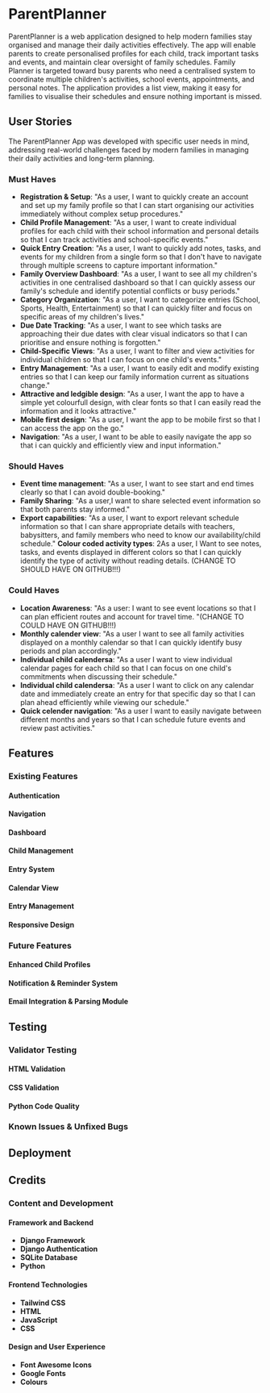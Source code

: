 # ParentPlanner
ParentPlanner is a web application designed to help modern families stay organised and manage their daily activities effectively. The app will enable parents to create personalised profiles for each child, track important tasks and events, and maintain clear oversight of family schedules. Family Planner is targeted toward busy parents who need a centralised system to coordinate multiple children's activities, school events, appointments, and personal notes. The application provides a list view, making it easy for families to visualise their schedules and ensure nothing important is missed.

## User Stories

The ParentPlanner App was developed with specific user needs in mind, addressing real-world challenges faced by modern families in managing their daily activities and long-term planning.

### Must Haves

- **Registration & Setup**: "As a user, I want to quickly create an account and set up my family profile so that I can start organising our activities immediately without complex setup procedures."
- **Child Profile Management**: "As a user, I want to create individual profiles for each child with their school information and personal details so that I can track activities and school-specific events."
- **Quick Entry Creation**: "As a user, I want to quickly add notes, tasks, and events for my children from a single form so that I don't have to navigate through multiple screens to capture important information."
- **Family Overview Dashboard**: "As a user, I want to see all my children's activities in one centralised dashboard so that I can quickly assess our family's schedule and identify potential conflicts or busy periods."
- **Category Organization**: "As a user, I want to categorize entries (School, Sports, Health, Entertainment) so that I can quickly filter and focus on specific areas of my children's lives."
- **Due Date Tracking**: "As a user, I want to see which tasks are approaching their due dates with clear visual indicators so that I can prioritise and ensure nothing is forgotten."
- **Child-Specific Views**: "As a user, I want to filter and view activities for individual children so that I can focus on one child's events."
- **Entry Management**: "As a user, I want to easily edit and modify existing entries so that I can keep our family information current as situations change."
- **Attractive and ledgible design**: "As a user, I want the app to have a simple yet colourfull design, with clear fonts so that I can easily read the information and it looks attractive."
- **Mobile first design**: "As a user, I want the app to be mobile first so that I can access the app on the go."
- **Navigation**: "As a user, I want to be able to easily navigate the app so that i can quickly and efficiently view and input information."

### Should Haves
- **Event time management**: "As a user, I want to see start and end times clearly so that I can avoid double-booking."
- **Family Sharing**: "As a user,I want to share selected event information so that both parents stay informed."
- **Export capabilities**: "As a user, I want to export relevant schedule information so that I can share appropriate details with teachers, babysitters, and family members who need to know our availability/child schedule."
**Colour coded activity types**: 2As a user, I Want to see notes, tasks, and events displayed in different colors so that I can quickly identify the type of activity without reading details. (CHANGE TO SHOULD HAVE ON GITHUB!!!)

### Could Haves
- **Location Awareness**: "As a user: I want to see event locations so that I can plan efficient routes and account for travel time. "(CHANGE TO COULD HAVE ON GITHUB!!!)
- **Monthly calender view**: "As a user I want to see all family activities displayed on a monthly calendar so that I can quickly identify busy periods and plan accordingly."
- **Individual child calendersa**: "As a user I want to view individual calendar pages for each child so that I can focus on one child's commitments when discussing their schedule."
- **Individual child calendersa**: "As a user I want to click on any calendar date and immediately create an entry for that specific day so that I can plan ahead efficiently while viewing our schedule."
- **Quick celender navigation**: "As a user I want  to easily navigate between different months and years so that I can schedule future events and review past activities."

## Features
### Existing Features
#### **Authentication**
#### **Navigation**
#### **Dashboard**
#### **Child Management**
#### **Entry System**
#### **Calendar View**
#### **Entry Management**
#### **Responsive Design**
### Future Features
#### **Enhanced Child Profiles**
#### **Notification & Reminder System**
#### **Email Integration & Parsing Module**
## Testing
### Validator Testing
#### **HTML Validation**
#### **CSS Validation**
#### **Python Code Quality**
### Known Issues & Unfixed Bugs
## Deployment
## Credits
### Content and Development
#### **Framework and Backend**
- **Django Framework**
- **Django Authentication**
- **SQLite Database**
- **Python**
#### **Frontend Technologies**
- **Tailwind CSS**
- **HTML**
- **JavaScript**
- **CSS**
#### **Design and User Experience**
- **Font Awesome Icons**
- **Google Fonts**
- **Colours**
